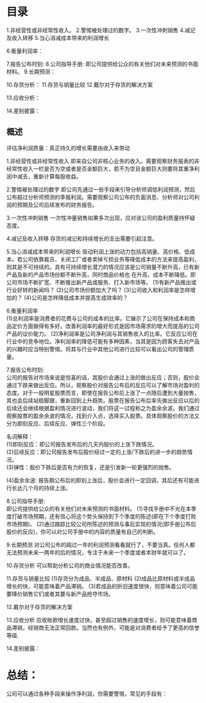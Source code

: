 # 目录
1.非经营性或非经常性收入。
2.警惕被处理过的数字。
3.一次性冲刺销售
4.减记及收入转移
5.当心消减成本带来的利润增长

6.衡量利润率：

7.报告公布时刻: 
8.公司指导手册: 即公司提供给公众的有关他们对未来预测的书面材料。
9.长期预测：

10.存货分析：
11.存货与销量比较
12.戴尔对于存货的解决方案

13.应收分析：

14.差别披露：

## 概述
评估净利润质量：真正持久的增长需要由收入来带动


1.非经营性或非经常性收入
  即来自公司非核心业务的收入。需要观察财务报表的非经常性收入一栏是否为空或者是否金额巨大，若不为空且金额巨大则要将其重净利润中减去，重新计算每股收益。

2.警惕被处理过的数字
  即公司先通过一些手段来引导分析师调低利润预测，然后公布超过分析师预测的季报利润。需要观察公司公布的负面消息、分析师对公司利润的预期及公司后续发布的财务报告。

3.一次性冲刺销售
 一次性冲量销售如果多次出现，应对该公司的盈利质量持怀疑态度。

4.减记及收入转移
  存货的减记和持续增长的支出需要引起注意。

5.当心消减成本带来的利润增长
  驱动利润上涨的动力包括高销量、高价格、低成本。若公司依靠裁员、关闭工厂或者卖掉亏损业务等降低成本的方法来提高盈利，则其是不可持续的。具有可持续增长潜力的情况应该是公司销量不断升高，已有新产品及新的产品市场份额不断升高，同时商品价格也
  在升高，成本不断降低。即公司市场不断扩宽、不断推出新产品或服务、打入新市场等。
  (1)有新产品推出或行业好转的新闻吗？
  (2)公司市场份额加大了吗？
  (3)公司收入和利润率是怎样增加的？
  (4)公司是怎样降低成本并提高生成效率的？

6.衡量利润率  
  (1)总利润率是消费者的花费与公司的成本的比率。它展示了公司在保持成本和商品定价方面做得有多好。改善利润率的最好形式是因市场需求的增大而提高的公司产品的议价能力。
  (2)净利润率是公司净利润与其销售收入的比率。它反应公司在行业中的竞争地位。净利润率的降低可能有多种因素，当其是因为顾客失去对产品的兴趣时应当特别警惕。将其与行业中其他公司进行比较可以看出公司的管理质量。

7.报告公布时刻:     
  公司的报告对市场来说是惊喜的话，其股价会通过上涨的做出反应；否则，股价会通过下跌来做出反应。所以，观察股价对报告公布后的反应可以了解市场对盈利的态度。对于一般明星股票而言，即使在报告公布后上涨了一点随后遭到大量抛售，其也会后续站稳脚跟，重新回到上升趋势。股票在报告公布后率先做出反应以后的后续还会继续根据盈利情况进行波动，我们将这一过程称之为盈余余波。我们通过观察股票的盈余余波的情况，找到介入点，选择买入股票。具体观察股价的方法又分为即刻反应、后续反应、弹性三个阶段。
 
名词解释：   
   (1)即刻反应：即公司报告发布后的几天内股价的上涨下跌情况。    
   (2)后续反应：即公司报告发布后股价经过一定的上涨/下跌后的进一步的趋势情况。    
   (3)弹性：股价下跌后是否有力的恢复，还是引发新一轮更强烈的抛售。    
   
   (4)盈余余波: 报告期公布后的即刻上涨后，股价会进行一定回调，其后还有可能进行长达几个月的持续上涨。

8.公司指导手册:     
   即公司提供给公众的有关他们对未来预测的书面材料。
  (1)寻找手册中不光在本季度打破市场预期，还有信心将这个势头保持到下个季度的陈述(即在下个季度打败市场预期)。
  (2)通过跟踪比较公司所陈述的预测与事后实现的情况(即手册公布后股价的反应)，你可以对公司手册中的内容的质量有自己的判断。
  
9.长期预测
  对公司公布的超过一年的利润预测看看就行了，不要当真。任何人都无法预测未来一两年的后的情况，专注于未来一个季度或者本财年就可以了。
  
10.存货分析
  可以帮助分析公司的商业情况能否改善。

11.存货与销量比较
  (1)存货分为成品、半成品、原材料
  (2)成品比原材料或半成品增长的快，可能意味着产品滞销。
  (3)若成品的折旧速度很快，则意味着公司可能要降价销售它们或者其要与新产品抢夺市场。

12.戴尔对于存货的解决方案

13.应收分析
  应收账款增长速度过快，甚至超过销售的速度增长，则可能意味着商品滞销，经销商无法正常回款。当然也有例外，可能是对消费者给予了更高的信誉等级.

14.差别披露：

# 总结：
公司可以通过各种手段来操作净利润，你需要警惕，常见的手段有：
